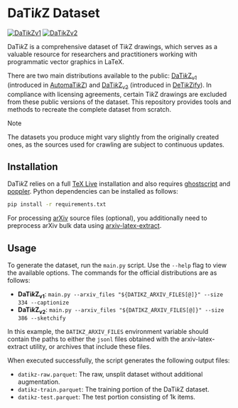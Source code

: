# DaTi*k*Z Dataset
[![DaTikZv1](https://img.shields.io/badge/DaTikZv1-blue?label=%F0%9F%A4%97%20Hugging%20Face&labelColor=gray)](https://huggingface.co/nllg/DaTikZv1)
[![DaTikZv2](https://img.shields.io/badge/DaTikZv2-blue?label=%F0%9F%A4%97%20Hugging%20Face&labelColor=gray)](https://huggingface.co/nllg/DaTikZv2)

DaTi*k*Z is a comprehensive dataset of Ti*k*Z drawings, which serves as a
valuable resource for researchers and practitioners working with programmatic
vector graphics in LaTeX.

There are two main distributions available to the public:
[DaTi*k*Z<sub>v1</sub>](https://huggingface.co/nllg/DaTikZv1) (introduced in
[AutomaTi*k*Z](https://github.com/potamides/AutomaTikZ)) and
[DaTi*k*Z<sub>v2</sub>](https://huggingface.co/nllg/DaTikZv2) (introduced in
[DeTi*k*Zify](https://github.com/potamides/DeTikZify)). In compliance with
licensing agreements, certain Ti*k*Z drawings are excluded from these public
versions of the dataset. This repository provides tools and methods to recreate
the complete dataset from scratch.

> [!NOTE]
> The datasets you produce might vary slightly from the originally created
> ones, as the sources used for crawling are subject to continuous updates.

## Installation
DaTi*k*Z relies on a full [TeX Live](https://www.tug.org/texlive) installation
and also requires [ghostscript](https://www.ghostscript.com) and
[poppler](https://poppler.freedesktop.org). Python dependencies can be
installed as follows:
```sh
pip install -r requirements.txt
```
For processing [arXiv](https://arxiv.org) source files (optional), you
additionally need to preprocess arXiv bulk data using
[arxiv-latex-extract](https://github.com/potamides/arxiv-latex-extract).

## Usage
To generate the dataset, run the `main.py` script. Use the `--help` flag to
view the available options. The commands for the official distributions are as
follows:
* **DaTi*k*Z<sub>v1</sub>**: `main.py --arxiv_files "${DATIKZ_ARXIV_FILES[@]}" --size 334 --captionize`
* **DaTi*k*Z<sub>v2</sub>**: `main.py --arxiv_files "${DATIKZ_ARXIV_FILES[@]}" --size 386 --sketchify`

In this example, the `DATIKZ_ARXIV_FILES` environment variable should contain
the paths to either the `jsonl` files obtained with the arxiv-latex-extract
utility, or archives that include these files.

When executed successfully, the script generates the following output files:
* `datikz-raw.parquet`: The raw, unsplit dataset without additional
  augmentation.
* `datikz-train.parquet`: The training portion of the DaTi*k*Z dataset.
* `datikz-test.parquet`: The test portion consisting of 1k items.
